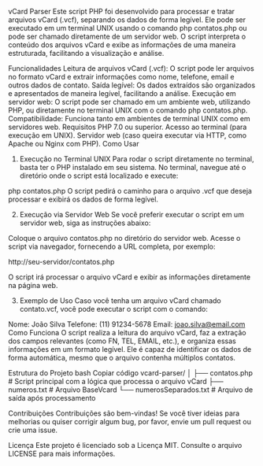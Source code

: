 vCard Parser
Este script PHP foi desenvolvido para processar e tratar arquivos vCard (.vcf), separando os dados de forma legível. Ele pode ser executado em um terminal UNIX usando o comando php contatos.php ou pode ser chamado diretamente de um servidor web. O script interpreta o conteúdo dos arquivos vCard e exibe as informações de uma maneira estruturada, facilitando a visualização e análise.

Funcionalidades
Leitura de arquivos vCard (.vcf): O script pode ler arquivos no formato vCard e extrair informações como nome, telefone, email e outros dados de contato.
Saída legível: Os dados extraídos são organizados e apresentados de maneira legível, facilitando a análise.
Execução em servidor web: O script pode ser chamado em um ambiente web, utilizando PHP, ou diretamente no terminal UNIX com o comando php contatos.php.
Compatibilidade: Funciona tanto em ambientes de terminal UNIX como em servidores web.
Requisitos
PHP 7.0 ou superior.
Acesso ao terminal (para execução em UNIX).
Servidor web (caso queira executar via HTTP, como Apache ou Nginx com PHP).
Como Usar

1. Execução no Terminal UNIX
Para rodar o script diretamente no terminal, basta ter o PHP instalado em seu sistema. No terminal, navegue até o diretório onde o script está localizado e execute:


php contatos.php
O script pedirá o caminho para o arquivo .vcf que deseja processar e exibirá os dados de forma legível.

2. Execução via Servidor Web
Se você preferir executar o script em um servidor web, siga as instruções abaixo:

Coloque o arquivo contatos.php no diretório do servidor web.
Acesse o script via navegador, fornecendo a URL completa, por exemplo:

http://seu-servidor/contatos.php

O script irá processar o arquivo vCard e exibir as informações diretamente na página web.

3. Exemplo de Uso
Caso você tenha um arquivo vCard chamado contato.vcf, você pode executar o script com o comando:

Nome: João Silva
Telefone: (11) 91234-5678
Email: joao.silva@email.com
Como Funciona
O script realiza a leitura do arquivo vCard, faz a extração dos campos relevantes (como FN, TEL, EMAIL, etc.), e organiza essas informações em um formato legível. Ele é capaz de identificar os dados de forma automática, mesmo que o arquivo contenha múltiplos contatos.

Estrutura do Projeto
bash
Copiar código
vcard-parser/
│
├── contatos.php           # Script principal com a lógica que processa o arquivo vCard
├── numeros.txt              # Arquivo BaseVcard
└── numerosSeparados.txt            # Arquivo de saída após processamento

Contribuições
Contribuições são bem-vindas! Se você tiver ideias para melhorias ou quiser corrigir algum bug, por favor, envie um pull request ou crie uma issue.

Licença
Este projeto é licenciado sob a Licença MIT. Consulte o arquivo LICENSE para mais informações.

